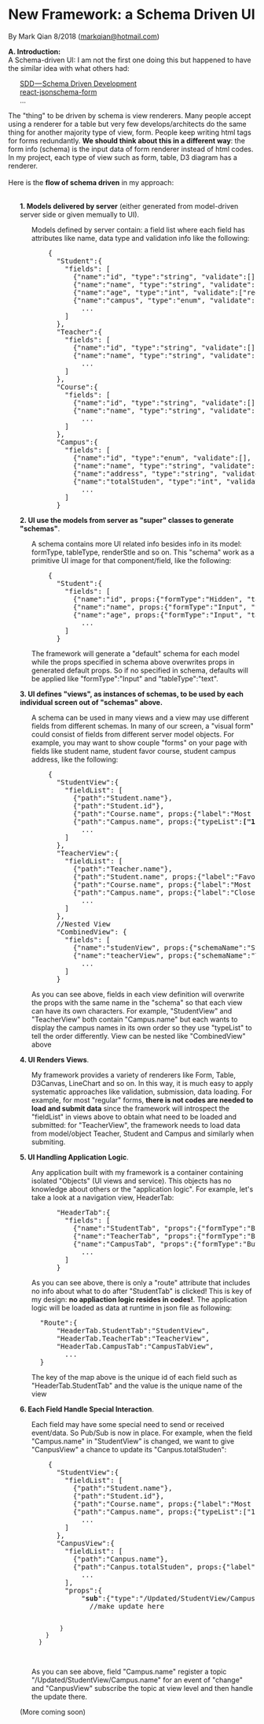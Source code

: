 New Framework: a Schema Driven UI
=================================

By Mark Qian 8/2018 (markqian@hotmail.com)

<b>A. Introduction:</b><br/> 
A Schema-driven UI: I am not the first one doing this but happened to have the similar idea with what others had:<br/>
<ul>
  <a href="https://medium.com/@hintology/sdd-schema-driven-development-f1d232d73ea6" target=_blank>SDD — Schema Driven Development</a><br/>
  <a href="https://github.com/mozilla-services/react-jsonschema-form" target=_blank>react-jsonschema-form</a><br/>
  ...
</ul>
The "thing" to be driven by schema is view renderers. Many people accept using a renderer for a table but very few develops/architects do the same thing for another majority type of view, form.  People keep writing html tags for forms redundantly. <b>We should think about this in a different way</b>: the form info (schema) is the input data of form renderer instead of html codes. In my project, each type of view such as form, table, D3 diagram has a renderer.
<br/></br/>
Here is the <b>flow of schema driven</b> in my approach:<br/><br/>
<ul>
  <div><b>1. Models delivered by server</b> (either generated from model-driven server side or given memually to UI).<br/>
      <ul>
        <p> Models defined by server contain: a field list where each field has attributes like name, data type and validation info like the following:<br/>
<pre>
    {
      "Student":{
        "fields": [
          {"name":"id", "type":"string", "validate":[]},
          {"name":"name", "type":"string", "validate":["required"]},
          {"name":"age", "type":"int", "validate":["required", "int"]},
          {"name":"campus", "type":"enum", "validate":["required", "int"], "typeMap":{"0":"Hayward", "1":"San Jose", "2":"SF"},
            ...
        ]  
      },
      "Teacher":{
        "fields": [
          {"name":"id", "type":"string", "validate":[]},
          {"name":"name", "type":"string", "validate":["required"]},
            ...
        ]  
      },
      "Course":{
        "fields": [
          {"name":"id", "type":"string", "validate":[]},
          {"name":"name", "type":"string", "validate":["required"]},
            ...
        ]  
      },
      "Campus":{
        "fields": [
          {"name":"id", "type":"enum", "validate":[], "typeMap":{"0":"Hayward", "1":"San Jose", "2":"SF"},
          {"name":"name", "type":"string", "validate":["required"]},
          {"name":"address", "type":"string", "validate":["required"]},  
          {"name":"totalStuden", "type":"int", "validate":[]},  
            ...
        ]  
      }
</pre> 
        </p>
      </ul>
  </div>
  <div><b>2. UI use the models from server as "super" classes to generate "schemas"</b>.
    <ul>
        <p> A schema contains more UI related info besides info in its model: formType, tableType, renderStle and so on. This "schema" work as a primitive UI image for that component/field, like the following:<br/>
<pre>
    {
      "Student":{
        "fields": [
          {"name":"id", props:{"formType":"Hidden", "tableType":"Hidden"}},
          {"name":"name", props:{"formType":"Input", "tableType":"text"}},
          {"name":"age", props:{"formType":"Input", "tableType":"text"}},
            ...
        ]  
      }
</pre>
      The framework will generate a "default" schema for each model while the props specified in schema above overwrites props in generated default props. So if no specified in schema, defaults will be applied like "formType":"Input" and "tableType":"text".
      </p>
      </ul>
  </div>
  <div><b>3. UI defines "views", as instances of schemas, to be used by each individual screen out of "schemas" above.</b>
    <ul>
        <p> A schema can be used in many views and a view may use different fields from different schemas. In many of our screen, a "visual form" could consist of fields from different server model  objects. For example, you may want to show couple "forms" on your page with fields like student name, student favor course, student campus address, like the following:<br/>
<pre>
    {
      "StudentView":{
        "fieldList": [
          {"path":"Student.name"},
          {"path":"Student.id"},
          {"path":"Course.name", props:{"label":"Most frequently taking course"}},
          {"path":"Campus.name", props:{"typeList":<b>["1", "2", "0"]</b>}},
            ...
        ]  
      },
      "TeacherView":{
        "fieldList": [
          {"path":"Teacher.name"},
          {"path":"Student.name", props:{"label":"Favor Student"}},
          {"path":"Course.name", props:{"label":"Most frequently involved course"}},
          {"path":"Campus.name", props:{"label":"Closest campus", "typeList":<b>["0", "2", "1"]</b>}},
            ...
        ]  
      },
      //Nested View
      "CombinedView": {
        "fields": [
          {"name":"studenView", props:{"schemaName":"StudentView"}},
          {"name":"teacherView", props:{"schemaName":"TeacherView"}},
            ...
        ]  
      }
</pre>
      As you can see above, fields in each view definition will overwrite the props with the same name in the "schema" so that each view can have its own characters. For example, "StudentView" and "TeacherView" both contain "Campus.name" but each wants to display the campus names in its own order so they use "typeList" to tell the order differently. View can be nested like "CombinedView" above
      </p>
      </ul>
  </div>
<a name="UIRendersViews"></a>
<div><b>4. UI Renders Views</b>. 
    <ul>
        <p> My framework provides a variety of renderers like Form, Table, D3Canvas, LineChart and so on. In this way, it is much easy to apply systematic approaches like validation, submission, data loading. For example, for most "regular" forms, <b>there is not codes are needed to load and submit data</b> since the framework will introspect the "fieldList" in views above to obtain what need to be loaded and submitted: for "TeacherView", the framework needs to load data from model/object Teacher, Student and Campus and similarly when submiting.
      </p>
      </ul>
  </div>
<a name="UIHandlingApplicationLogic"></a>
<div><b>5. UI Handling Application Logic</b>. 
    <ul>
        <p> Any application built with my framework is a container containing isolated "Objects" (UI views and service). This objects has no  knowledge about others or the "application logic". For example, let's take a look at a navigation view, HeaderTab:
<pre>
      "HeaderTab":{
        "fields": [
          {"name":"StudentTab", "props":{"formType":"Button", "<b>route</b>":{"viewType":"Screen"}}},
          {"name":"TeacherTab", "props":{"formType":"Button", "route":{"viewType":"Screen"}}},
          {"name":"CampusTab", "props":{"formType":"Button", "route":{"viewType":"Dialog"}}},
            ...
        ]  
      }
</pre> 
      As you can see above, there is only a "route" attribute that includes no info about what to do after "StudentTab" is clicked! This is key of my design: <b>no appliaction logic resides in codes!</b>. The application logic will be loaded as data at runtime in json file as following:
<pre>
  "Route":{
      "HeaderTab.StudentTab":"StudentView",
      "HeaderTab.TeacherTab":"TeacherView",
      "HeaderTab.CampusTab":"CampusTabView",
        ... 
  }
</pre>
      The key of the map above is the unique id of each field such as "HeaderTab.StudentTab" and the value is the unique name of the view
      </p>
      </ul>
  </div>
<a name="EachFieldHandleSpecialInteraction"></a>
<div><b>6. Each Field Handle Special Interaction</b>. 
    <ul>
        <p> Each field may have some special need to send or received event/data. So Pub/Sub is now in place. For example, when the field "Campus.name" in "StudentView" is changed, we want to give "CanpusView" a chance to update its "Canpus.totalStuden":
<pre>
    {
      "StudentView":{
        "fieldList": [
          {"path":"Student.name"},
          {"path":"Student.id"},
          {"path":"Course.name", props:{"label":"Most frequently taking course"}},
          {"path":"Campus.name", props:{"typeList":["1", "2", "0"], "<b>pub</b>":{"type":"/Updated/StudentView/Campus.name", {"event":"change"}}},
            ...
        ]  
      },
      "CanpusView":{
        "fieldList": [
          {"path":"Canpus.name"},
          {"path":"Canpus.totalStuden", props:{"label":"Total Number of Student"}},
            ...
        ],
        "props":{
            "<b>sub</b>":{"type":"/Updated/StudentView/Campus.name", "handler":function() {
              //make update here
              
            }            
        }
      }
</pre>   
As you can see above, field "Campus.name" register a topic "/Updated/StudentView/Campus.name" for an event of "change" and "CanpusView" subscribe the topic at view level and then handle the update there.
      </p>
      </ul>
  </div>


(More coming soon)

